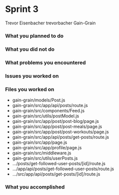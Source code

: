# Sprint 3

Trevor Eisenbacher
trevorbacher
Gain-Grain

### What you planned to do

### What you did not do


### What problems you encountered

### Issues you worked on


### Files you worked on
* gain-grain/models/Post.js
* gain-grain/src/app/api/posts/route.js
* gain-grain/src/components/Feed.js
* gain-grain/src/utils/postModel.js
* gain-grain/src/app/post/post-blog/page.js
* gain-grain/src/app/post/post-meals/page.js
* gain-grain/src/app/post/post-workouts/page.js
* gain-grain/src/app/api/posts/get-posts/route.js
* gain-grain/src/app/page.js
* gain-grain/src/app/profile/page.js
* gain-grain/src/middleware.js
* gain-grain/src/utils/userPosts.js
* .../posts/get-followed-user-posts/[id]/route.js
* .../app/api/posts/get-followed-user-posts/route.js
* .../src/app/api/posts/get-posts/[id]/route.js

### What you accomplished
